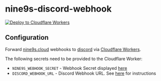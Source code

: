 # nine9s-discord-webhook

[![Deploy to Cloudflare Workers](https://deploy.workers.cloudflare.com/button)](https://deploy.workers.cloudflare.com/?url=https://github.com/fspoettel/nine9s-discord-webhook)
## Configuration

Forward [nine9s.cloud](https://nine9s.cloud) webhooks to [discord](https://discord.com) via [Cloudflare Workers](https://workers.cloudflare.com/).

The following secrets need to be provided to the Cloudflare Worker:

- `NINE9S_WEBHOOK_SECRET` - Webhook Secret displayed [here](https://nine9s.cloud/profile#webhooks)
- `DISCORD_WEBHOOK_URL` - Discord Webhook URL. See [here](https://support.discord.com/hc/en-us/articles/228383668) for instructions
